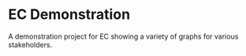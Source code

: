 # EC Demonstration
A demonstration project for EC showing a variety of graphs for various stakeholders.

